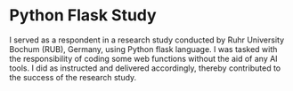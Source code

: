 # Python Flask Study

I served as a respondent in a research study conducted by Ruhr University Bochum (RUB), Germany, using Python flask language. I was tasked with the responsibility of coding some web functions without the aid of any AI tools. I did as instructed and delivered accordingly, thereby contributed to the success of the research study. 